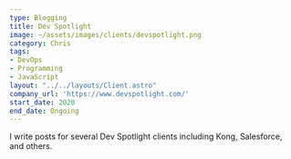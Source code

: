 ```yaml
---
type: Blogging
title: Dev Spotlight
image: ~/assets/images/clients/devspotlight.png
category: Chris
tags:
- DevOps
- Programming
- JavaScript
layout: "../../layouts/Client.astro"
company_url: 'https://www.devspotlight.com/'
start_date: 2020
end_date: Ongoing
---
```


I write posts for several Dev Spotlight clients including Kong, Salesforce, and others.
